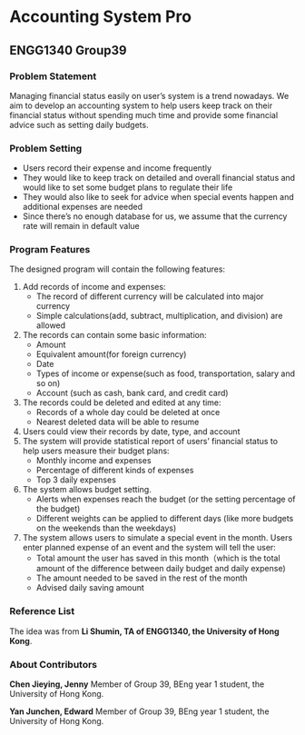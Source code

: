 # Accounting System Pro
## ENGG1340 Group39

### Problem Statement
Managing financial status easily on user’s system is a trend nowadays. We aim to develop an accounting system to help users keep track on their financial status without spending much time and provide some financial advice such as setting daily budgets.

### Problem Setting
- Users record their expense and income frequently
- They would like to keep track on detailed and overall financial status and would like to set some budget plans to regulate their life
- They would also like to seek for advice when special events happen and additional expenses are needed
- Since there’s no enough database for us, we assume that the currency rate will remain in default value

### Program Features
The designed program will contain the following features: 
1) Add records of income and expenses:
   - The record of different currency will be calculated into major currency
   - Simple calculations(add, subtract, multiplication, and division) are allowed
2) The records can contain some basic information:
   - Amount
   - Equivalent amount(for foreign currency)
   - Date
   - Types of income or expense(such as food, transportation, salary and so on)
   - Account (such as cash, bank card, and credit card)
3) The records could be deleted and edited at any time:
   - Records of a whole day could be deleted at once
   - Nearest deleted data will be able to resume
4) Users could view their records by date, type, and account 
5) The system will provide statistical report of users’ financial status to help users measure their budget plans:
   - Monthly income and expenses
   - Percentage of different kinds of expenses
   - Top 3 daily expenses 
6) The system allows budget setting. 
   - Alerts when expenses reach the budget (or the setting percentage of the budget)
   - Different weights can be applied to different days (like more budgets on the weekends than the weekdays)
7) The system allows users to simulate a special event in the month. Users enter planned expense of an event and the system will tell the user:
   - Total amount the user has saved in this month（which is the total amount of the difference between daily budget and daily expense)
   - The amount needed to be saved in the rest of the month
   - Advised daily saving amount
   
### Reference List
The idea was from **Li Shumin, TA of ENGG1340, the University of Hong Kong**.

### About Contributors
**Chen Jieying, Jenny** Member of Group 39, BEng year 1 student, the University of Hong Kong.

**Yan Junchen, Edward** Member of Group 39, BEng year 1 student, the University of Hong Kong.

